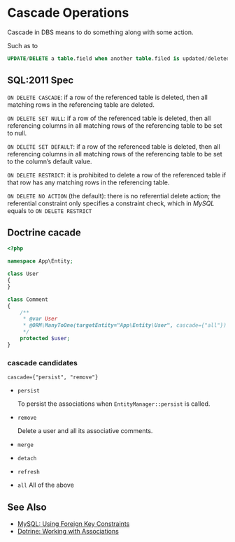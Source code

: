 # Cascade Operations

Cascade in DBS means to do something along with some action.

Such as to

```sql
UPDATE/DELETE a table.field when another table.filed is updated/deleted
```

## SQL:2011 Spec

`ON DELETE CASCADE`: if a row of the referenced table is deleted, then all matching rows in the referencing table are deleted.

`ON DELETE SET NULL`: if a row of the referenced table is deleted, then all referencing columns in all matching rows of the referencing table to be set to null.

`ON DELETE SET DEFAULT`: if a row of the referenced table is deleted, then all referencing columns in all matching rows of the referencing table to be set to the column’s default value.

`ON DELETE RESTRICT`: it is prohibited to delete a row of the referenced table if that row has any matching rows in the referencing table.

`ON DELETE NO ACTION` (the default): there is no referential delete action; the referential constraint only specifies a constraint check, which in _MySQL_ equals to `ON DELETE RESTRICT`

## Doctrine cacade

```php
<?php

namespace App\Entity;

class User
{
}

class Comment
{
    /**
     * @var User
     * @ORM\ManyToOne(targetEntity="App\Entity\User", cascade={"all"})
     */
    protected $user;
}
```

### cascade candidates

```doctrine
cascade={"persist", "remove"}
```

- `persist`

    To persist the associations when `EntityManager::persist` is called.

- `remove`

    Delete a user and all its associative comments.

- `merge`
- `detach`
- `refresh`
- `all` All of the above

## See Also

- [MySQL: Using Foreign Key Constraints](https://dev.mysql.com/doc/refman/8.0/en/create-table-foreign-keys.html)
- [Dotrine: Working with Associations](https://www.doctrine-project.org/projects/doctrine-orm/en/2.6/reference/working-with-associations.html)